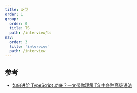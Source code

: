 ```yaml
---
title: 泛型
order: 1
group:
  order: 0
  title: TS
  path: /interview/ts
nav:
  order: 3
  title: 'interview'
  path: /interview
---
```


## 参考

- [如何进阶 TypeScript 功底？一文带你理解 TS 中各种高级语法](https://mp.weixin.qq.com/s/VUUoUkQNt_3g6YOWJtTDDg)
